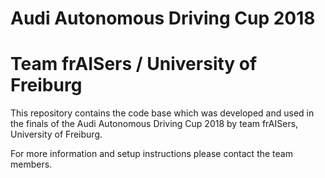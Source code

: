 # Audi Autonomous Driving Cup 2018 
# Team frAISers / University of Freiburg
This repository contains the code base which was developed and used in the finals of the Audi Autonomous Driving Cup 2018 by team frAISers, University of Freiburg.

For more information and setup instructions please contact the team members.
